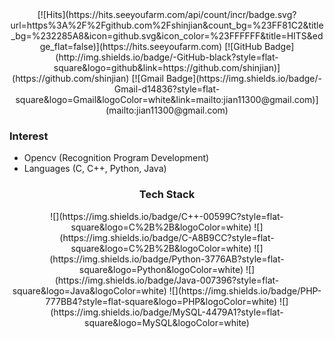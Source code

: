 <div align=center>
[![Hits](https://hits.seeyoufarm.com/api/count/incr/badge.svg?url=https%3A%2F%2Fgithub.com%2Fshinjian&count_bg=%23FF81C2&title_bg=%232285A8&icon=github.svg&icon_color=%23FFFFFF&title=HITS&edge_flat=false)](https://hits.seeyoufarm.com) [![GitHub Badge](http://img.shields.io/badge/-GitHub-black?style=flat-square&logo=github&link=https://github.com/shinjian)](https://github.com/shinjian) [![Gmail Badge](https://img.shields.io/badge/-Gmail-d14836?style=flat-square&logo=Gmail&logoColor=white&link=mailto:jian11300@gmail.com)](mailto:jian11300@gmail.com)
</div>

### Interest
- Opencv (Recognition Program Development)
- Languages (C, C++, Python, Java)

<h3 align=center>Tech Stack</h3>

<div align=center>
![](https://img.shields.io/badge/C++-00599C?style=flat-square&logo=C%2B%2B&logoColor=white)
![](https://img.shields.io/badge/C-A8B9CC?style=flat-square&logo=C%2B%2B&logoColor=white)
![](https://img.shields.io/badge/Python-3776AB?style=flat-square&logo=Python&logoColor=white)
![](https://img.shields.io/badge/Java-007396?style=flat-square&logo=Java&logoColor=white)
![](https://img.shields.io/badge/PHP-777BB4?style=flat-square&logo=PHP&logoColor=white)
![](https://img.shields.io/badge/MySQL-4479A1?style=flat-square&logo=MySQL&logoColor=white)
</div>
